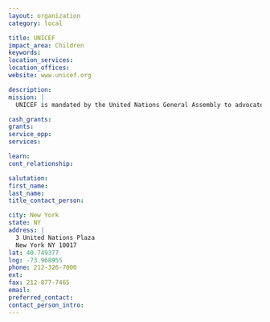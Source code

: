 ```yaml
---
layout: organization
category: local

title: UNICEF
impact_area: Children
keywords: 
location_services: 
location_offices: 
website: www.unicef.org

description: 
mission: |
  UNICEF is mandated by the United Nations General Assembly to advocate for the protection of children's rights, to help meet their basic needs and to expand their opportunities to reach their full potential. 

cash_grants: 
grants: 
service_opp: 
services: 

learn: 
cont_relationship: 

salutation: 
first_name: 
last_name: 
title_contact_person: 

city: New York
state: NY
address: |
  3 United Nations Plaza  
  New York NY 10017
lat: 40.749377
lng: -73.968955
phone: 212-326-7000
ext: 
fax: 212-877-7465
email: 
preferred_contact: 
contact_person_intro: 
---
```


